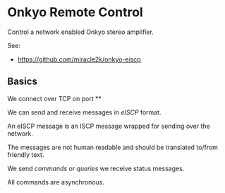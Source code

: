 # Onkyo Remote Control
Control a network enabled Onkyo stereo amplifier.

See:
- https://github.com/miracle2k/onkyo-eiscp

## Basics
We connect over TCP on port **

We can send and receive messages in *eISCP* format.

An eISCP message is an ISCP message wrapped for sending
over the network.

The messages are not human readable
and should be translated to/from friendly text.

We send *commands* or *queries*
we receive status messages.

All commands are asynchronous.
